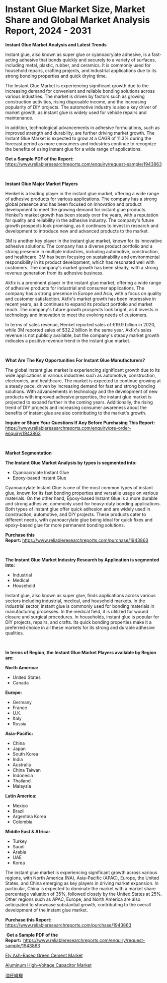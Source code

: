 <p><h1>Instant Glue Market Size, Market Share and Global Market Analysis Report, 2024 - 2031</h1></p><p><strong>Instant Glue Market Analysis and Latest Trends</strong></p>
<p><p>Instant glue, also known as super glue or cyanoacrylate adhesive, is a fast-acting adhesive that bonds quickly and securely to a variety of surfaces, including metal, plastic, rubber, and ceramics. It is commonly used for household repairs, crafting projects, and industrial applications due to its strong bonding properties and quick drying time.</p><p>The Instant Glue Market is experiencing significant growth due to the increasing demand for convenient and reliable bonding solutions across various industries. The market is driven by factors such as growing construction activities, rising disposable income, and the increasing popularity of DIY projects. The automotive industry is also a key driver of market growth, as instant glue is widely used for vehicle repairs and maintenance.</p><p>In addition, technological advancements in adhesive formulations, such as improved strength and durability, are further driving market growth. The Instant Glue Market is expected to grow at a CAGR of 11.3% during the forecast period as more consumers and industries continue to recognize the benefits of using instant glue for a wide range of applications.</p></p>
<p><strong>Get a Sample PDF of the Report:&nbsp;</strong> <a href="https://www.reliableresearchreports.com/enquiry/request-sample/1943863">https://www.reliableresearchreports.com/enquiry/request-sample/1943863</a></p>
<p>&nbsp;</p>
<p><strong>Instant Glue Major Market Players</strong></p>
<p><p>Henkel is a leading player in the instant glue market, offering a wide range of adhesive products for various applications. The company has a strong global presence and has been focused on innovation and product development to meet the growing demand for instant glue products. Henkel's market growth has been steady over the years, with a reputation for quality and reliability in the adhesive industry. The company's future growth prospects look promising, as it continues to invest in research and development to introduce new and advanced products to the market.</p><p>3M is another key player in the instant glue market, known for its innovative adhesive solutions. The company has a diverse product portfolio and a strong presence in multiple industries, including automotive, construction, and healthcare. 3M has been focusing on sustainability and environmental responsibility in its product development, which has resonated well with customers. The company's market growth has been steady, with a strong revenue generation from its adhesive business.</p><p>Akfix is a prominent player in the instant glue market, offering a wide range of adhesive products for industrial and consumer applications. The company has a strong presence in Europe and Asia, with a focus on quality and customer satisfaction. Akfix's market growth has been impressive in recent years, as it continues to expand its product portfolio and market reach. The company's future growth prospects look bright, as it invests in technology and innovation to meet the evolving needs of customers.</p><p>In terms of sales revenue, Henkel reported sales of €19.9 billion in 2020, while 3M reported sales of $32.2 billion in the same year. Akfix's sales revenue is not publicly available, but the company's steady market growth indicates a positive revenue trend in the instant glue market.</p></p>
<p>&nbsp;</p>
<p><strong>What Are The Key Opportunities For Instant Glue Manufacturers?</strong></p>
<p><p>The global instant glue market is experiencing significant growth due to its wide applications in various industries such as automotive, construction, electronics, and healthcare. The market is expected to continue growing at a steady pace, driven by increasing demand for fast and strong bonding solutions. With advancements in technology and the development of new products with improved adhesive properties, the instant glue market is projected to expand further in the coming years. Additionally, the rising trend of DIY projects and increasing consumer awareness about the benefits of instant glue are also contributing to the market's growth.</p></p>
<p><strong>Inquire or Share Your Questions If Any Before Purchasing This Report:</strong> <a href="https://www.reliableresearchreports.com/enquiry/pre-order-enquiry/1943863">https://www.reliableresearchreports.com/enquiry/pre-order-enquiry/1943863</a></p>
<p>&nbsp;</p>
<p><strong>Market Segmentation</strong></p>
<p><strong>The Instant Glue Market Analysis by types is segmented into:</strong></p>
<p><ul><li>Cyanoacrylate Instant Glue</li><li>Epoxy-based Instant Glue</li></ul></p>
<p><p>Cyanoacrylate Instant Glue is one of the most common types of instant glue, known for its fast bonding properties and versatile usage on various materials. On the other hand, Epoxy-based Instant Glue is a more durable and strong adhesive, commonly used for heavy-duty bonding applications. Both types of instant glue offer quick adhesion and are widely used in construction, automotive, and DIY projects. These products cater to different needs, with cyanoacrylate glue being ideal for quick fixes and epoxy-based glue for more permanent bonding solutions.</p></p>
<p><strong>Purchase this Report:&nbsp;</strong><a href="https://www.reliableresearchreports.com/purchase/1943863">https://www.reliableresearchreports.com/purchase/1943863</a></p>
<p>&nbsp;</p>
<p><strong>The Instant Glue Market Industry Research by Application is segmented into:</strong></p>
<p><ul><li>Industrial</li><li>Medical</li><li>Household</li></ul></p>
<p><p>Instant glue, also known as super glue, finds applications across various sectors including industrial, medical, and household markets. In the industrial sector, instant glue is commonly used for bonding materials in manufacturing processes. In the medical field, it is utilized for wound closure and surgical procedures. In households, instant glue is popular for DIY projects, repairs, and crafts. Its quick bonding properties make it a preferred choice in all these markets for its strong and durable adhesive qualities.</p></p>
<p>&nbsp;</p>
<p><strong>In terms of Region, the Instant Glue Market Players available by Region are:</strong></p>
<p>
    <p> <strong> North America: </strong>
        <ul>
            <li>United States</li>
            <li>Canada</li>
        </ul>
        </p> 
    <p> <strong> Europe: </strong>
        <ul>
            <li>Germany</li>
            <li>France</li>
            <li>U.K.</li>
            <li>Italy</li>
            <li>Russia</li>
        </ul>
        </p> 
    <p> <strong> Asia-Pacific: </strong>
        <ul>
            <li>China</li>
            <li>Japan</li>
            <li>South Korea</li>
            <li>India</li>
            <li>Australia</li>
            <li>China Taiwan</li>
            <li>Indonesia</li>
            <li>Thailand</li>
            <li>Malaysia</li>
        </ul>
        </p> 
    <p> <strong> Latin America: </strong>
        <ul>
            <li>Mexico</li>
            <li>Brazil</li>
            <li>Argentina Korea</li>
            <li>Colombia</li>
        </ul>
        </p> 
    <p> <strong> Middle East & Africa: </strong>
        <ul>
            <li>Turkey</li>
            <li>Saudi</li>
            <li>Arabia</li>
            <li>UAE</li>
            <li>Korea</li>
        </ul>
    </p>
    </p>
<p><p>The instant glue market is experiencing significant growth across various regions, with North America (NA), Asia-Pacific (APAC), Europe, the United States, and China emerging as key players in driving market expansion. In particular, China is expected to dominate the market with a market share percentage valuation of 35%, followed closely by the United States at 25%. Other regions such as APAC, Europe, and North America are also anticipated to showcase substantial growth, contributing to the overall development of the instant glue market.</p></p>
<p><strong>Purchase this Report: </strong><a href="https://www.reliableresearchreports.com/purchase/1943863">https://www.reliableresearchreports.com/purchase/1943863</a></p>
<p>&nbsp;<strong>Get a Sample PDF of the Report:&nbsp;&nbsp;</strong><a href="https://www.reliableresearchreports.com/enquiry/request-sample/1943863">https://www.reliableresearchreports.com/enquiry/request-sample/1943863</a></p>
<p><strong></strong></p>
<p><p><a href="https://view.publitas.com/reportprime-1/fly-ash-based-green-cement-market-size-growth-and-forecast-from-2024-2031/">Fly Ash-Based Green Cement Market</a></p><p><a href="https://view.publitas.com/reportprime-1/aluminum-high-voltage-capacitor-market-furnish-information-about-market-size-market-share-market-dynamics-and-projections-spanning-from-2024-to-2031/">Aluminum High-Voltage Capacitor Market</a></p><p><a href="https://github.com/oqoeusbvpadwjs08/Market-Research-Report-List-1/blob/main/9920683191956.md">油圧織機</a></p></p>